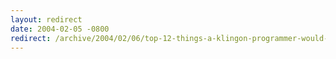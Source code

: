 ```yaml
---
layout: redirect
date: 2004-02-05 -0800
redirect: /archive/2004/02/06/top-12-things-a-klingon-programmer-would-say.aspx/
---
```

